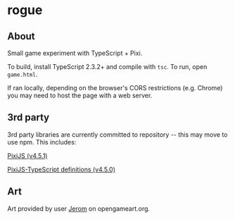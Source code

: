 # rogue

## About
Small game experiment with TypeScript + Pixi.

To build, install TypeScript 2.3.2+ and compile with `tsc`. To run, open `game.html`.

If ran locally, depending on the browser's CORS restrictions (e.g. Chrome) you may need to host the page with a web server.

## 3rd party
3rd party libraries are currently committed to repository -- this may move to use npm. This includes:

[PixiJS (v4.5.1)](http://www.pixijs.com/)

[PixiJS-TypeScript definitions (v4.5.0)](https://github.com/pixijs/pixi-typescript/tree/v4.5.0)

## Art
Art provided by user [Jerom](https://opengameart.org/content/16x16-fantasy-tileset) on opengameart.org.